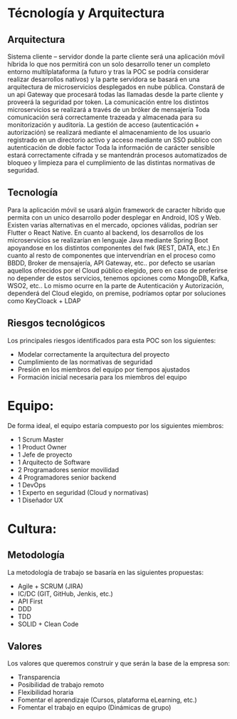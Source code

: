

#	Técnología y Arquitectura
## Arquitectura
Sistema cliente – servidor donde la parte cliente será una aplicación móvil híbrida lo que nos permitirá con un solo desarrollo tener un completo entorno multilplataforma (a futuro y tras la POC se podría considerar realizar desarrollos nativos) y la parte servidora se basará en una arquitectura de microservicios desplegados en nube pública.
Constará de un api Gateway que procesará todas las llamadas desde la parte cliente y proveerá la seguridad por token.
La comunicación entre los distintos microservicios se realizará a través de un bróker de mensajería
Toda comunicación será correctamente trazeada y almacenada para su monitorización y auditoría.
La gestión de acceso (autenticación + autorización) se realizará mediante el almacenamiento de los usuario registrado en un directorio activo y acceso mediante un SSO publico con autenticación de doble factor
Toda la información de carácter sensible estará correctamente cifrada y se mantendrán procesos automatizados de bloqueo y limpieza para el cumplimiento de las distintas normativas de seguridad.

## Tecnología
Para la aplicación móvil se usará algún framework de caracter híbrido que permita con un unico desarrollo poder desplegar en Android, IOS y Web. Existen varias alternativas en el mercado, opciones válidas, podrían ser Flutter o React Native.
En cuanto al backend, los desarrollos de los microservicios se realizarían en lenguaje Java mediante Spring Boot apoyandose en los distintos componentes del fwk (REST, DATA, etc.)
En cuanto al resto de componentes que intervendrían en el proceso como BBDD, Broker de mensajería, API Gateway, etc.. por defecto se usarían aquellos ofrecidos por el Cloud público elegido, pero en caso de preferirse no depender de estos servicios, tenemos opciones como MongoDB, Kafka, WSO2, etc..
Lo mismo ocurre en la parte de Autenticación y Autorización, dependerá del Cloud elegido, on premise, podríamos optar por soluciones como KeyCloack + LDAP

## Riesgos tecnológicos
Los principales riesgos identificados para esta POC son los siguientes:
+	Modelar correctamente la arquitectura del proyecto
+	Cumplimiento de las normativas de seguridad
+	Presión en los miembros del equipo por tiempos ajustados
+	Formación inicial necesaria para los miembros del equipo

#	Equipo:
De forma ideal, el equipo estaría compuesto por los siguientes miembros:
+ 1 Scrum Master
+ 1 Product Owner
+ 1 Jefe de proyecto
+ 1 Arquitecto de Software
+ 2 Programadores senior movilidad
+ 4 Programadores senior backend
+ 1 DevOps
+ 1 Experto en seguridad (Cloud y normativas)
+ 1 Diseñador UX
 
#	Cultura:
## Metodología
La metodología de trabajo se basaría en las siguientes propuestas:
+ Agile + SCRUM (JIRA)
+ IC/DC (GIT, GitHub, Jenkis, etc.)
+ API First
+ DDD
+ TDD
+ SOLID + Clean Code

## Valores
Los valores que queremos construir y que serán la base de la empresa son:
+ Transparencia
+ Posibilidad de trabajo remoto
+ Flexibilidad horaria
+ Fomentar el aprendizaje (Cursos, plataforma eLearning, etc.)
+ Fomentar el trabajo en equipo (Dinámicas de grupo)
